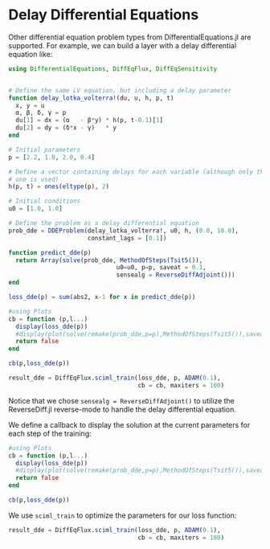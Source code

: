 # Delay Differential Equations

Other differential equation problem types from DifferentialEquations.jl are
supported. For example, we can build a layer with a delay differential equation
like:

```julia
using DifferentialEquations, DiffEqFlux, DiffEqSensitivity


# Define the same LV equation, but including a delay parameter
function delay_lotka_volterra!(du, u, h, p, t)
  x, y = u
  α, β, δ, γ = p
  du[1] = dx = (α   - β*y) * h(p, t-0.1)[1]
  du[2] = dy = (δ*x - γ)   * y
end

# Initial parameters
p = [2.2, 1.0, 2.0, 0.4]

# Define a vector containing delays for each variable (although only the first
# one is used)
h(p, t) = ones(eltype(p), 2)

# Initial conditions
u0 = [1.0, 1.0]

# Define the problem as a delay differential equation
prob_dde = DDEProblem(delay_lotka_volterra!, u0, h, (0.0, 10.0),
                      constant_lags = [0.1])

function predict_dde(p)
  return Array(solve(prob_dde, MethodOfSteps(Tsit5()),
                              u0=u0, p=p, saveat = 0.1,
                              sensealg = ReverseDiffAdjoint()))
end

loss_dde(p) = sum(abs2, x-1 for x in predict_dde(p))

#using Plots
cb = function (p,l...)
  display(loss_dde(p))
  #display(plot(solve(remake(prob_dde,p=p),MethodOfSteps(Tsit5()),saveat=0.1),ylim=(0,6)))
  return false
end

cb(p,loss_dde(p))

result_dde = DiffEqFlux.sciml_train(loss_dde, p, ADAM(0.1),
                                    cb = cb, maxiters = 100)
```

Notice that we chose `sensealg = ReverseDiffAdjoint()` to utilize the ReverseDiff.jl
reverse-mode to handle the delay differential equation.

We define a callback to display the solution at the current parameters for each step of the training:

```julia
#using Plots
cb = function (p,l...)
  display(loss_dde(p))
  #display(plot(solve(remake(prob_dde,p=p),MethodOfSteps(Tsit5()),saveat=0.1),ylim=(0,6)))
  return false
end

cb(p,loss_dde(p))
```

We use `sciml_train` to optimize the parameters for our loss function:

```julia
result_dde = DiffEqFlux.sciml_train(loss_dde, p, ADAM(0.1),
                                    cb = cb, maxiters = 100)
```
